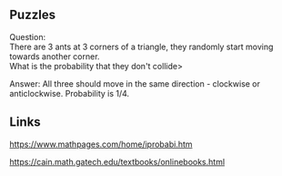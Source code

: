
## Puzzles

Question:  
There are 3 ants at 3 corners of a triangle, they randomly start moving towards another corner.  
What is the probability that they don't collide>

Answer: All three should move in the same direction - clockwise or anticlockwise. Probability is 1/4. 

## Links

<https://www.mathpages.com/home/iprobabi.htm>

<https://cain.math.gatech.edu/textbooks/onlinebooks.html>
